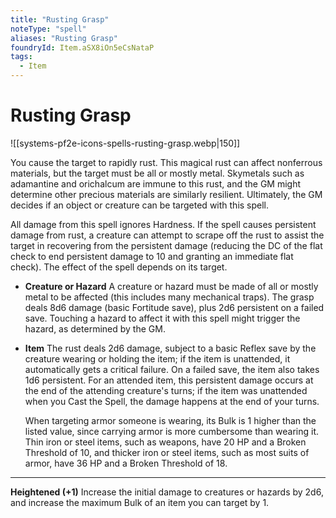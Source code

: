 ```yaml
---
title: "Rusting Grasp"
noteType: "spell"
aliases: "Rusting Grasp"
foundryId: Item.aSX8iOn5eCsNataP
tags:
  - Item
---
```


# Rusting Grasp
![[systems-pf2e-icons-spells-rusting-grasp.webp|150]]

You cause the target to rapidly rust. This magical rust can affect nonferrous materials, but the target must be all or mostly metal. Skymetals such as adamantine and orichalcum are immune to this rust, and the GM might determine other precious materials are similarly resilient. Ultimately, the GM decides if an object or creature can be targeted with this spell.

All damage from this spell ignores Hardness. If the spell causes persistent damage from rust, a creature can attempt to scrape off the rust to assist the target in recovering from the persistent damage (reducing the DC of the flat check to end persistent damage to 10 and granting an immediate flat check). The effect of the spell depends on its target.

*   **Creature or Hazard** A creature or hazard must be made of all or mostly metal to be affected (this includes many mechanical traps). The grasp deals 8d6 damage (basic Fortitude save), plus 2d6 persistent on a failed save. Touching a hazard to affect it with this spell might trigger the hazard, as determined by the GM.
*   **Item** The rust deals 2d6 damage, subject to a basic Reflex save by the creature wearing or holding the item; if the item is unattended, it automatically gets a critical failure. On a failed save, the item also takes 1d6 persistent. For an attended item, this persistent damage occurs at the end of the attending creature's turns; if the item was unattended when you Cast the Spell, the damage happens at the end of your turns.
    
    When targeting armor someone is wearing, its Bulk is 1 higher than the listed value, since carrying armor is more cumbersome than wearing it. Thin iron or steel items, such as weapons, have 20 HP and a Broken Threshold of 10, and thicker iron or steel items, such as most suits of armor, have 36 HP and a Broken Threshold of 18.
    

* * *

**Heightened (+1)** Increase the initial damage to creatures or hazards by 2d6, and increase the maximum Bulk of an item you can target by 1.
